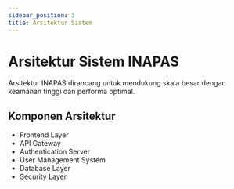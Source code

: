 ```yaml
---
sidebar_position: 3
title: Arsitektur Sistem
---
```


# Arsitektur Sistem INAPAS

Arsitektur INAPAS dirancang untuk mendukung skala besar dengan keamanan tinggi dan performa optimal.

## Komponen Arsitektur

- Frontend Layer
- API Gateway
- Authentication Server
- User Management System
- Database Layer
- Security Layer